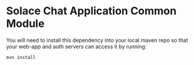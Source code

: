 # Solace Chat Application Common Module
You will need to install this dependency into your local maven repo so that your web-app
and auth servers can access it by running:

```
mvn install
```